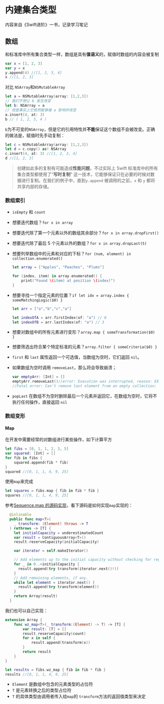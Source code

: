 # 内建集合类型

内容来自《Swift进阶》一书，记录学习笔记



## 数组



和标准库中所有集合类型一样，数组是具有**值语义**的，赋值时数组的内容会被复制

```swift
var x = [1, 2, 3]
var y = x
y.append(4) //[1, 2, 3, 4]
x //[1, 2, 3]
```

对比 `NSArray`和`NSMutableArray`

```swift
let a = NSMutableArray(array: [1,2,3]) 
// 我们不想让 b 发⽣改变 
let b: NSArray = a
// 但是事实上它依然能够被 a 影响并改变
a.insert(4, at: 3) 
b // ( 1, 2, 3, 4 )
```

`b`为不可变的`NSArray`，但是它的引用特性并**不能**保证这个数组不会被改变。正确的做法是，赋值时先手动复制：

```swift
let c = NSMutableArray(array: [1,2,3])
let d = c.copy() as! NSArray
c.insert(4, at: 3) //[1, 2, 3, 4]
d //[1, 2, 3]
```

> 创建如此多的复制有可能造成**性能问题**，不过实际上 Swift 标准库中的所有集合类型都使用了“**写时复制**” 这一技术，它能够保证只在必要的时候对数据进行复制。在我们的例子中，直到`y.append` 被调用的之前，`x` 和 `y` 都将共享内部的存储。



### 数组索引

+ `isEmpty` 和 `count`

+  想要迭代数组？`for x in array`

+ 想要迭代除了第一个元素以外的数组其余部分？`for x in array.dropFirst()`

+ 想要迭代除了最后 5 个元素以外的数组？`for x in array.dropLast(5)`

+ 想要列举数组中的元素和对应的下标？`for (num, element) in collection.enumerated()`

  ```swift
  let array = ["Apples", "Peaches", "Plums"]
  
  for (index, item) in array.enumerated() {
      print("Found \(item) at position \(index)")
  }
  ```

  

+ 想要寻找一个指定元素的位置？`if let idx = array.index { someMatchingLogic($0) }`

  ```swift
  let arr = ["a","b","c","a"]
  
  let indexOfA = arr.firstIndex(of: "a") // 0
  let indexOfB = arr.lastIndex(of: "a") // 3
  ```

  

+ 想要对数组中的所有元素进行变形？`array.map { someTransformation($0) }`

+ 想要筛选出符合某个特定标准的元素？`array.filter { someCriteria($0) }`

+ `first` 和 `last` 属性返回一个可选值，当数组为空时，它们返回 `nil`。

+ 如果数组为空时调用 `removeLast`，那么将会导致崩溃；

  ```swift
  var emptyArr: [Int] = []
  emptyArr.removeLast()//error: Execution was interrupted, reason: EXC_BAD_INSTRUCTION (code=EXC_I386_INVOP, s
  //Fatal error: Can't remove last element from an empty collection: file Swift/RangeReplaceableCollection.swift, line 854
  ```

+  `popLast` 在数组不为空时删除最后一个元素并返回它，在数组为空时，它将不执行任何操作，直接返回 `nil`



### 数组变形

#### Map

在开发中需要经常的对数组进行某些操作，如下计算平方

```swift
let fibs = [0, 1, 1, 2, 3, 5]
var squared: [Int] = []
for fib in fibs {
    squared.append(fib * fib)
}
squared //[0, 1, 1, 4, 9, 25]
```

使用`map`来完成

```swift
let squares = fibs.map { fib in fib * fib }
squares //[0, 1, 1, 4, 9, 25]
```

参考[Sequence.map 的源码实现](https://github.com/apple/swift/blob/swift-5.0-RELEASE/stdlib/public/core/Sequence.swift#L590-L609)，看下源码是如何实现`map`实现的：

```swift
  @inlinable
  public func map<T>(
    _ transform: (Element) throws -> T
  ) rethrows -> [T] {
    let initialCapacity = underestimatedCount
    var result = ContiguousArray<T>()
    result.reserveCapacity(initialCapacity)

    var iterator = self.makeIterator()

    // Add elements up to the initial capacity without checking for regrowth.
    for _ in 0..<initialCapacity {
      result.append(try transform(iterator.next()!))
    }
    // Add remaining elements, if any.
    while let element = iterator.next() {
      result.append(try transform(element))
    }
    return Array(result)
  }
```

我们也可以自己实现：

```swift
extension Array {
    func wz_map<T>(_ transform:(Element) -> T) -> [T] {
        var result: [T] = []
        result.reserveCapacity(count)
        for x in self {
            result.append(transform(x))
        }
        return result
    }
}

let results = fibs.wz_map { fib in fib * fib }
results //[0, 1, 1, 4, 9, 25]
```

+ `Element` 是数组中包含的元素类型的占位符
+ `T` 是元素转换之后的类型占位符
+ `T` 的具体类型由调用者传入给`map`的 `transform`方法的返回值类型来决定



























